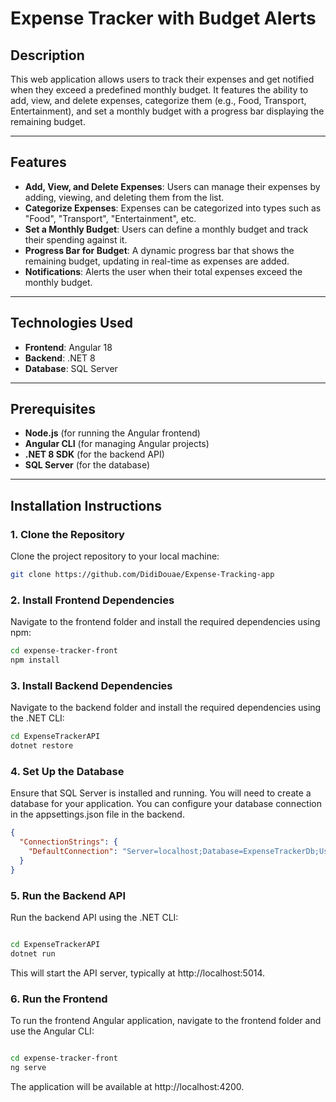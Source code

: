 # Expense Tracker with Budget Alerts

## Description

This web application allows users to track their expenses and get notified when they exceed a predefined monthly budget. It features the ability to add, view, and delete expenses, categorize them (e.g., Food, Transport, Entertainment), and set a monthly budget with a progress bar displaying the remaining budget.

---

## Features

- **Add, View, and Delete Expenses**: Users can manage their expenses by adding, viewing, and deleting them from the list.
- **Categorize Expenses**: Expenses can be categorized into types such as "Food", "Transport", "Entertainment", etc.
- **Set a Monthly Budget**: Users can define a monthly budget and track their spending against it.
- **Progress Bar for Budget**: A dynamic progress bar that shows the remaining budget, updating in real-time as expenses are added.
- **Notifications**: Alerts the user when their total expenses exceed the monthly budget.

---

## Technologies Used

- **Frontend**: Angular 18
- **Backend**: .NET 8
- **Database**: SQL Server

---

## Prerequisites

- **Node.js** (for running the Angular frontend)
- **Angular CLI** (for managing Angular projects)
- **.NET 8 SDK** (for the backend API)
- **SQL Server** (for the database)

---

## Installation Instructions

### 1. Clone the Repository

Clone the project repository to your local machine:

```bash
git clone https://github.com/DidiDouae/Expense-Tracking-app
```

### 2. Install Frontend Dependencies
Navigate to the frontend folder and install the required dependencies using npm:
```bash
cd expense-tracker-front
npm install
```
###  3. Install Backend Dependencies
Navigate to the backend folder and install the required dependencies using the .NET CLI:

```bash
cd ExpenseTrackerAPI
dotnet restore
```

### 4. Set Up the Database
Ensure that SQL Server is installed and running. You will need to create a database for your application. You can configure your database connection in the appsettings.json file in the backend.

```json
{
  "ConnectionStrings": {
    "DefaultConnection": "Server=localhost;Database=ExpenseTrackerDb;User Id=sa;Password=yourpassword;"
  }
}
```
### 5. Run the Backend API
Run the backend API using the .NET CLI:

```bash

cd ExpenseTrackerAPI
dotnet run
```
This will start the API server, typically at http://localhost:5014.

### 6. Run the Frontend
To run the frontend Angular application, navigate to the frontend folder and use the Angular CLI:

``` bash

cd expense-tracker-front
ng serve
```
The application will be available at http://localhost:4200.
